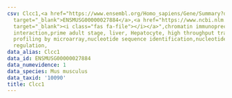 ```yaml
---
csv: Clcc1,<a href="https://www.ensembl.org/Homo_sapiens/Gene/Summary?db=core;g=ENSMUSG00000027884"
  target="_blank">ENSMUSG00000027884</a>,<a href="https://www.ncbi.nlm.nih.gov/pubmed/23834426"
  target="_blank"><i class="fas fa-file"></i></a>",chromatin immunoprecipitation assay,direct
  interaction,prime adult stage, liver, Hepatocyte, high throughput transcription
  profiling by microarray,nucleotide sequence identification,nucleotide sequence identification,transcriptional
  regulation,
data_alias: Clcc1
data_id: ENSMUSG00000027884
data_numevidence: 1
data_species: Mus musculus
data_taxid: '10090'
title: Clcc1
---
```

